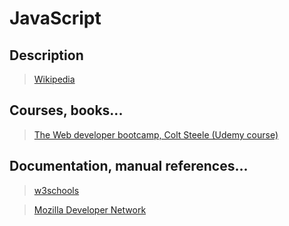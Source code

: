 # JavaScript

## Description

>[Wikipedia](https://en.wikipedia.org/wiki/JavaScript)

## Courses, books...

>[The Web developer bootcamp, Colt Steele (Udemy course)](../the-web-developer-bootcamp/twdb.md)

## Documentation, manual references...

>[w3schools](https://www.w3schools.com/jsref/)

>[Mozilla Developer Network](https://developer.mozilla.org/en-US/docs/Web/JavaScript)
